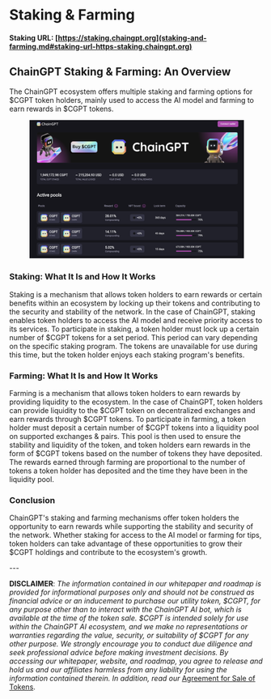 # Staking & Farming

#### Staking URL: [https://staking.chaingpt.org](staking-and-farming.md#staking-url-https-staking.chaingpt.org)

## ChainGPT Staking & Farming: An Overview

The ChainGPT ecosystem offers multiple staking and farming options for $CGPT token holders, mainly used to access the AI model and farming to earn rewards in $CGPT tokens.

<figure><img src="../../.gitbook/assets/image (6).png" alt=""><figcaption></figcaption></figure>

### Staking: What It Is and How It Works

Staking is a mechanism that allows token holders to earn rewards or certain benefits within an ecosystem by locking up their tokens and contributing to the security and stability of the network. In the case of ChainGPT, staking enables token holders to access the AI model and receive priority access to its services. To participate in staking, a token holder must lock up a certain number of $CGPT tokens for a set period. This period can vary depending on the specific staking program. The tokens are unavailable for use during this time, but the token holder enjoys each staking program's benefits.



### Farming: What It Is and How It Works

Farming is a mechanism that allows token holders to earn rewards by providing liquidity to the ecosystem. In the case of ChainGPT, token holders can provide liquidity to the $CGPT token on decentralized exchanges and earn rewards through $CGPT tokens. To participate in farming, a token holder must deposit a certain number of $CGPT tokens into a liquidity pool on supported exchanges & pairs. This pool is then used to ensure the stability and liquidity of the token, and token holders earn rewards in the form of $CGPT tokens based on the number of tokens they have deposited. The rewards earned through farming are proportional to the number of tokens a token holder has deposited and the time they have been in the liquidity pool.



### Conclusion

ChainGPT's staking and farming mechanisms offer token holders the opportunity to earn rewards while supporting the stability and security of the network. Whether staking for access to the AI model or farming for tips, token holders can take advantage of these opportunities to grow their $CGPT holdings and contribute to the ecosystem's growth.

\---

**DISCLAIMER**: _The information contained in our whitepaper and roadmap is provided for informational purposes only and should not be construed as financial advice or an inducement to purchase our utility token, $CGPT, for any purpose other than to interact with the ChainGPT AI bot, which is available at the time of the token sale. $CGPT is intended solely for use within the ChainGPT AI ecosystem, and we make no representations or warranties regarding the value, security, or suitability of $CGPT for any other purpose. We strongly encourage you to conduct due diligence and seek professional advice before making investment decisions. By accessing our whitepaper, website, and roadmap, you agree to release and hold us and our affiliates harmless from any liability for using the information contained therein.  In addition, read our_ [Agreement for Sale of Tokens](https://www.chaingpt.org/licences).
